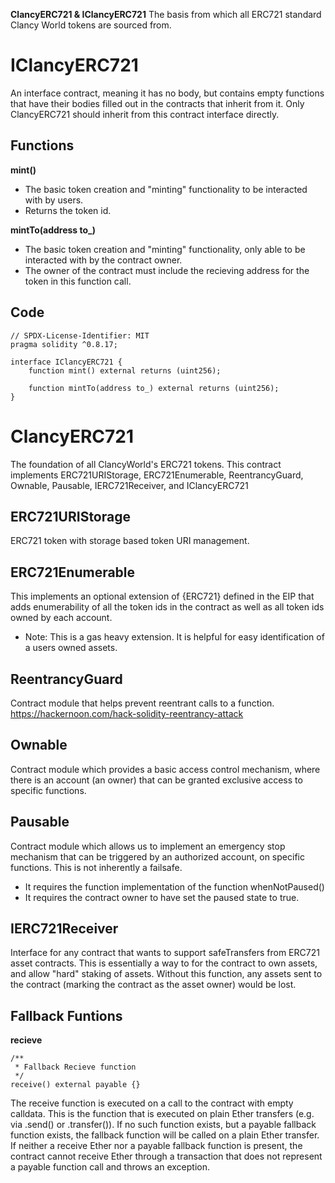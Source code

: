 **ClancyERC721 & IClancyERC721**
The basis from which all ERC721 standard Clancy World tokens are sourced from.
# IClancyERC721
An interface contract, meaning it has no body, but contains empty functions that have their bodies filled out in the contracts that inherit from it. Only ClancyERC721 should inherit from this contract interface directly.
## Functions
**mint()**
- The basic token creation and "minting" functionality to be interacted with by users.
- Returns the token id.

**mintTo(address to_)**
- The basic token creation and "minting" functionality, only able to be interacted with by the contract owner.
- The owner of the contract must include the recieving address for the token in this function call.

## Code
```
// SPDX-License-Identifier: MIT
pragma solidity ^0.8.17;

interface IClancyERC721 {
    function mint() external returns (uint256);

    function mintTo(address to_) external returns (uint256);
}
```

# ClancyERC721
The foundation of all ClancyWorld's ERC721 tokens.
This contract implements ERC721URIStorage, ERC721Enumerable, ReentrancyGuard, Ownable, Pausable, IERC721Receiver, and IClancyERC721

## ERC721URIStorage
ERC721 token with storage based token URI management.

## ERC721Enumerable
This implements an optional extension of {ERC721} defined in the EIP that adds enumerability of all the token ids in the contract as well as all token ids owned by each account.
- Note: This is a gas heavy extension. It is helpful for easy identification of a users owned assets.

## ReentrancyGuard
Contract module that helps prevent reentrant calls to a function.
https://hackernoon.com/hack-solidity-reentrancy-attack

## Ownable
Contract module which provides a basic access control mechanism, where there is an account (an owner) that can be granted exclusive access to specific functions.

## Pausable
Contract module which allows us to implement an emergency stop mechanism that can be triggered by an authorized account, on specific functions.
This is not inherently a failsafe.
- It requires the function implementation of the function whenNotPaused()
- It requires the contract owner to have set the paused state to true.

## IERC721Receiver
Interface for any contract that wants to support safeTransfers from ERC721 asset contracts. This is essentially a way to for the contract to own assets, and allow "hard" staking of assets. Without this function, any assets sent to the contract (marking the contract as the asset owner) would be lost.

## Fallback Funtions
**recieve**
```
/**
 * Fallback Recieve function
 */
receive() external payable {}
```
The receive function is executed on a call to the contract with empty calldata. This is the function that is executed on plain Ether transfers (e.g. via .send() or .transfer()). If no such function exists, but a payable fallback function exists, the fallback function will be called on a plain Ether transfer. If neither a receive Ether nor a payable fallback function is present, the contract cannot receive Ether through a transaction that does not represent a payable function call and throws an exception.